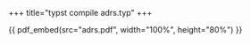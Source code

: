 +++
title="typst compile adrs.typ"
+++

{{ pdf_embed(src="adrs.pdf", width="100%", height="80%") }}
